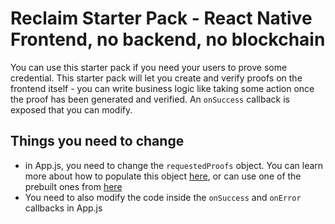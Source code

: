 # Reclaim Starter Pack - React Native Frontend, no backend, no blockchain

You can use this starter pack if you need your users to prove some credential. This starter pack will let you create and verify proofs on the frontend itself - you can write business logic like taking some action once the proof has been generated and verified. An `onSuccess` callback is exposed that you can modify.

## Things you need to change
- in App.js, you need to change the `requestedProofs` object. You can learn more about how to populate this object [here](https://docs.reclaimprotocol.org/providers/http-provider), or can use one of the prebuilt ones from [here](https://dev.reclaimprotocol.org)
- You need to also modify the code inside the `onSuccess` and `onError` callbacks in App.js
